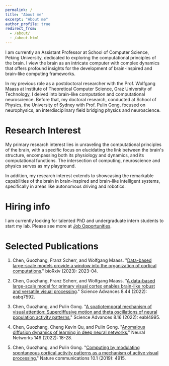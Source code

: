 ```yaml
---
permalink: /
title: "About me"
excerpt: "About me"
author_profile: true
redirect_from: 
  - /about/
  - /about.html
---
```



I am currently an Assistant Professor at School of Computer Science, Peking University, dedicated to exploring the computational principles of the brain. I view the brain as an intricate computer with complex dynamics that offers profound insights for the development of brain-inspired and brain-like computing frameworks. 

In my previous role as a postdoctoral researcher with the Prof. Wolfgang Maass at Institute of Theoretical Computer Science, Graz University of Technology, I delved into brain-like computation and computational neuroscience. Before that, my doctoral research, conducted at School of Physics, the University of Sydney with Prof. Pulin Gong, focused on neurophysics, an interdisciplinary field bridging physics and neuroscience.

Research Interest
======
My primary research interest lies in unraveling the computational principles of the brain, with a specific focus on elucidating the link between the brain's structure, encompassing both its physiology and dynamics, and its computational functions. The intersection of computing, neuroscience and physics serves as my playground.

In addition, my research interest extends to showcasing the remarkable capabilities of the brain in brain-inspired and brain-like intelligent systems, specifically in areas like autonomous driving and robotics.

<!--
My approach involves modeling neural networks with physiological structures of the brain, followed by an analysis of the dynamic structures emerged from these physiological structures. This exploration extends to understanding the spatiotemporal correlation that arises from these dynamic structures, with the ultimate goal of unveiling the working mechanisms of the brain embedded in these correlated structures. To achieve this, I employ a multidisciplinary approach that intersects the fields of neuroscience, physics, computer science, and mathematics. 
-->

Hiring info
======
I am currently looking for talented PhD and undergraduate intern students to start my lab. Please see more at [Job Opportunities](https://ifgovh.github.io/portfolio).

Selected Publications
======
1. Chen, Guozhang, Franz Scherr, and Wolfgang Maass. "[Data-based large-scale models provide a window into the organization of cortical computations](https://www.biorxiv.org/content/10.1101/2023.04.28.538662v3.abstract)." bioRxiv (2023): 2023-04.

2. Chen, Guozhang, Franz Scherr, and Wolfgang Maass. "[A data-based large-scale model for primary visual cortex enables brain-like robust and versatile visual processing](https://www.science.org/doi/full/10.1126/sciadv.abq7592)." Science Advances 8.44 (2022): eabq7592.

3. Chen, Guozhang, and Pulin Gong. "[A spatiotemporal mechanism of visual attention: Superdiffusive motion and theta oscillations of neural population activity patterns.](https://www.science.org/doi/full/10.1126/sciadv.abl4995)" Science Advances 8.16 (2022): eabl4995.

4. Chen, Guozhang, Cheng Kevin Qu, and Pulin Gong. "[Anomalous diffusion dynamics of learning in deep neural networks.](https://www.sciencedirect.com/science/article/pii/S0893608022000296)" Neural Networks 149 (2022): 18-28.

5. Chen, Guozhang, and Pulin Gong. "[Computing by modulating spontaneous cortical activity patterns as a mechanism of active visual processing.](https://www.nature.com/articles/s41467-019-12918-8)" Nature communications 10.1 (2019): 4915.

<!-- Check my [google scholar](https://scholar.google.com/citations?user=bj356J0AAAAJ&hl=en) to see more.
-->
